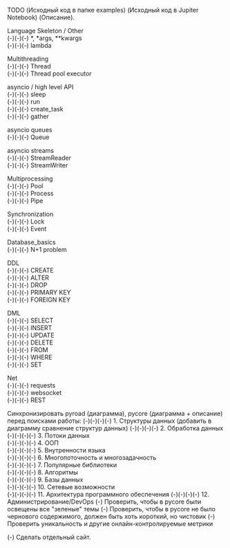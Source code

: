 TODO (Исходный код в папке examples) (Исходный код в Jupiter Notebook) (Описание).

Language Skeleton / Other  
(-)(-)(-) *, *args, **kwargs  
(-)(-)(-) lambda  

Multithreading  
(-)(-)(-) Thread  
(-)(-)(-) Thread pool executor  

asyncio / high level API  
(-)(-)(-) sleep  
(-)(-)(-) run  
(-)(-)(-) create_task  
(-)(-)(-) gather  

asyncio queues  
(-)(-)(-) Queue  

asyncio streams  
(-)(-)(-) StreamReader  
(-)(-)(-) StreamWriter  

Multiprocessing  
(-)(-)(-) Pool  
(-)(-)(-) Process  
(-)(-)(-) Pipe  

Synchronization  
(-)(-)(-) Lock  
(-)(-)(-) Event  

Database_basics  
(-)(-)(-) N+1 problem  

DDL  
(-)(-)(-) CREATE  
(-)(-)(-) ALTER  
(-)(-)(-) DROP  
(-)(-)(-) PRIMARY KEY  
(-)(-)(-) FOREIGN KEY  

DML  
(-)(-)(-) SELECT  
(-)(-)(-) INSERT  
(-)(-)(-) UPDATE  
(-)(-)(-) DELETE  
(-)(-)(-) FROM  
(-)(-)(-) WHERE  
(-)(-)(-) SET  

Net  
(-)(-)(-) requests  
(-)(-)(-) websocket  
(-)(-)(-) REST  

Синхронизировать pyroad (диаграмма), pycore (диаграмма + описание) перед поисками работы:
(-)(-)(-)(-) 1. Структуры данных (добавить в диаграмму сравнение структур данных) 
(-)(-)(-)(-) 2. Обработка данных  
(-)(-)(-)(-) 3. Потоки данных  
(-)(-)(-)(-) 4. ООП  
(-)(-)(-)(-) 5. Внутренности языка  
(-)(-)(-)(-) 6. Многопоточность и многозадачность  
(-)(-)(-)(-) 7. Популярные библиотеки  
(-)(-)(-)(-) 8. Алгоритмы  
(-)(-)(-)(-) 9. Базы данных  
(-)(-)(-)(-) 10. Сетевые возможности  
(-)(-)(-)(-) 11. Архитектура программного обеспечения
(-)(-)(-)(-) 12. Администрирование/DevOps
(-) Проверить, чтобы в pycore были освещены все "зеленые" темы
(-) Проверить, чтобы в pycore не было чернового содержимого, должен быть хоть короткий, но чистовик
(-) Проверить уникальность и другие онлайн-контролируемые метрики

(-) Сделать отдельный сайт.
